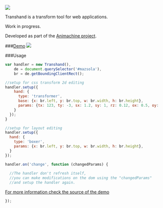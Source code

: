 ![](https://img.shields.io/badge/stability-experimental-orange.svg?style=flat-square)

Transhand is a transform tool for web applications.

Work in progress.

Developed as part of the [Animachine project](https://github.com/animachine/animachine).

###[Demo](https://animachine.github.io/transhand/demos/0/)
![](http://fat.gfycat.com/SilverExhaustedEquestrian.gif)

###Usage
```javascript
var handler = new Transhand(),
    de = document.querySelector('#mazsola'),
    br = de.getBoundingClientRect();

//setup for css transform 2d editing
handler.setup({
    hand: {
      type: 'transformer',
      base: {x: br.left, y: br.top, w: br.width, h: br.height},
      params: {tx: 123, ty: -3, sx: 1.2, sy: 1, rz: 0.12, ox: 0.5, oy: 0.6},
    }
  });
}

//setup for layout editing
handler.setup({
  hand: {
    type: 'boxer',
    params: {x: br.left, y: br.top, w: br.width, h: br.height},
  }
});

handler.on('change', function (changedParams) {
  
  //The handler don't refresh itself,
  //you can make modifications on the dom using the "changedParams"
  //and setup the handler again.
  ```
  [For more information check the source of the demo](https://github.com/animachine/transhand/blob/master/demo/0/script.js)
  ```javascript
});
```
